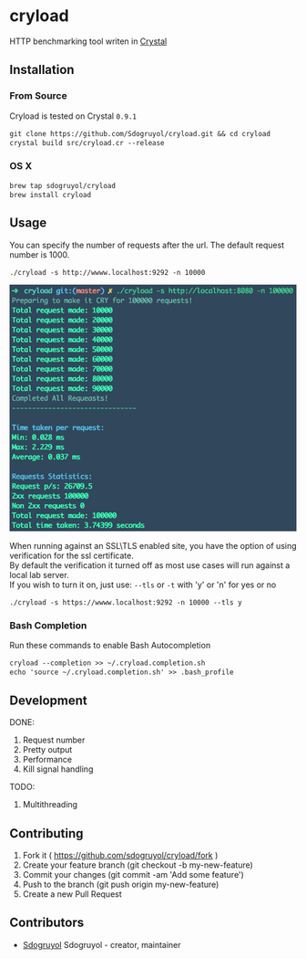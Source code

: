 # cryload

HTTP benchmarking tool writen in [Crystal](http://crystal-lang.org/)

## Installation

### From Source

Cryload is tested on Crystal `0.9.1`

```
git clone https://github.com/Sdogruyol/cryload.git && cd cryload
crystal build src/cryload.cr --release
```

### OS X

```
brew tap sdogruyol/cryload
brew install cryload
```

## Usage
You can specify the number of requests after the url. The default request number is 1000.

```
./cryload -s http://wwww.localhost:9292 -n 10000
```

![Screenshot](screenshot.png)


When running against an SSL\TLS enabled site, you have the option of using verification for the ssl certificate.  
By default the verification it turned off as most use cases will run against a local lab server.  
If you wish to turn it on, just use: `--tls` or `-t` with 'y' or 'n' for yes or no  

```
./cryload -s https://wwww.localhost:9292 -n 10000 --tls y

```

### Bash Completion

Run these commands to enable Bash Autocompletion

```
cryload --completion >> ~/.cryload.completion.sh
echo 'source ~/.cryload.completion.sh' >> .bash_profile
```

## Development

DONE:

1. Request number
2. Pretty output
3. Performance
4. Kill signal handling

TODO:

1. Multithreading

## Contributing

1. Fork it ( https://github.com/sdogruyol/cryload/fork )
2. Create your feature branch (git checkout -b my-new-feature)
3. Commit your changes (git commit -am 'Add some feature')
4. Push to the branch (git push origin my-new-feature)
5. Create a new Pull Request

## Contributors

- [Sdogruyol](https://github.com/sdogruyol) Sdogruyol - creator, maintainer
